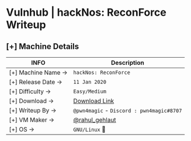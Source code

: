 # Vulnhub | hackNos: ReconForce Writeup
## [+] Machine Details

| INFO | Description |
| --- | --- |
| [+] Machine Name -> | ``hackNos: ReconForce`` |
| [+] Release Date -> | ``11 Jan 2020`` |
| [+] Difficulty -> | ``Easy/Medium`` |
| [+] Download -> | [Download Link](https://www.vulnhub.com/entry/hacknos-reconforce,416/) |
| [+] Writeup By -> | ``@pwn4magic`` - `Discord : pwn4magic#8707` |
| [+] VM Maker -> | [@rahul_gehlaut](https://twitter.com/rahul_gehlaut?lang=el) |
| [+] OS -> | ``GNU/Linux`` :penguin: |

